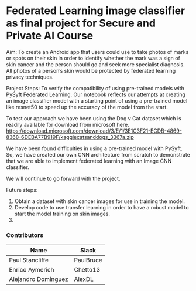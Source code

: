 # Federated Learning image classifier as final project for Secure and Private AI Course

Aim:
To create an Android app that users could use to take photos of marks or spots on their skin in order to identify whether the mark was a sign of skin cancer and the person should go and seek more specialist diagnosis. All photos of a person’s skin would be protected by federated learning privacy techniques.

Project Steps:
To verify the compatibility of using pre-trained models with PySyft Federated Learning. Our notebook reflects our attempts at creating an image classifier model with a starting point of using a pre-trained model like resnet50 to speed up the accuracy of the model from the start.

To test our approach we have been using the Dog v Cat dataset which is readily available for download from microsoft here.
https://download.microsoft.com/download/3/E/1/3E1C3F21-ECDB-4869-8368-6DEBA77B919F/kagglecatsanddogs_3367a.zip

We have been found difficulties in using a pre-trained model with PySyft. So, we have created our own CNN architecture from scratch to demonstrate that we are able to implement federated learning with an Image CNN classifier.

We will continue to go forward with the project.

Future steps:
1. Obtain a dataset with skin cancer images for use in training the model.
2. Develop code to use transfer learning in order to have a robust model to start the model training on skin images.
3. 





### Contributors

| Name | Slack |
| ------ | ------ |
| Paul Stancliffe       | PaulBruce |
| Enrico Aymerich       | Chetto13  |
| Alejandro Domínguez   | AlexDL    |

